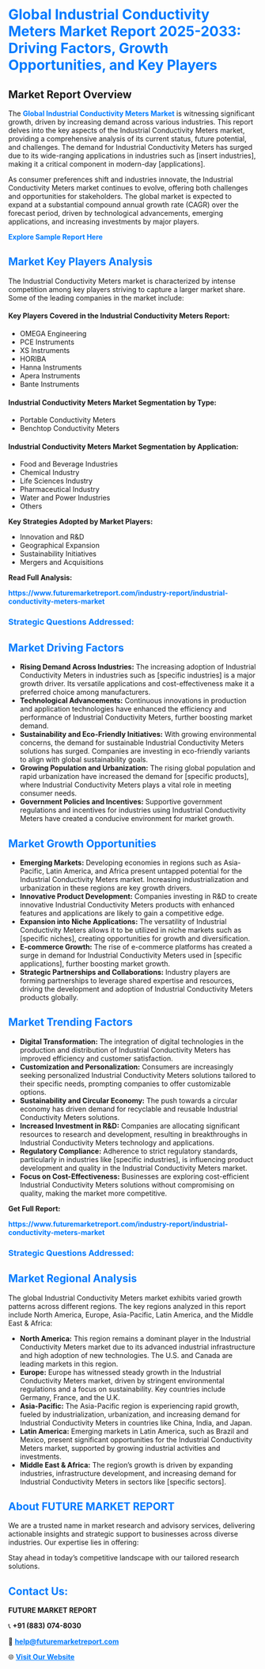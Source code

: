 <h1 style="color: #007BFF;">Global Industrial Conductivity Meters Market Report 2025-2033: Driving Factors, Growth Opportunities, and Key Players</h1>

<section id="overview">
<h2>Market Report Overview</h2>
<p>The <a href="https://www.futuremarketreport.com/industry-report/industrial-conductivity-meters-market" style="color: #007BFF; text-decoration: none;"><strong>Global Industrial Conductivity Meters Market</strong></a> is witnessing significant growth, driven by increasing demand across various industries. This report delves into the key aspects of the Industrial Conductivity Meters market, providing a comprehensive analysis of its current status, future potential, and challenges. The demand for Industrial Conductivity Meters has surged due to its wide-ranging applications in industries such as [insert industries], making it a critical component in modern-day [applications].</p>
<p>As consumer preferences shift and industries innovate, the Industrial Conductivity Meters market continues to evolve, offering both challenges and opportunities for stakeholders. The global market is expected to expand at a substantial compound annual growth rate (CAGR) over the forecast period, driven by technological advancements, emerging applications, and increasing investments by major players.</p>
</section>

<section id="overview">
<p><a href="https://www.futuremarketreport.com/request-sample/reportId=29431" style="color: #007BFF; text-decoration: none;"><strong>Explore Sample Report Here</strong></a></p>
</section>

<section id="key-players">
<h2 style="color: #007BFF;">Market Key Players Analysis</h2>
<p>The Industrial Conductivity Meters market is characterized by intense competition among key players striving to capture a larger market share. Some of the leading companies in the market include:</p>
<h4>Key Players Covered in the Industrial Conductivity Meters Report:</h4>
<ul><li>OMEGA Engineering</li><li>PCE Instruments</li><li>XS Instruments</li><li>HORIBA</li><li>Hanna Instruments</li><li>Apera Instruments</li><li>Bante Instruments</li></ul>
<h4>Industrial Conductivity Meters Market Segmentation by Type:</h4>
<ul><li>Portable Conductivity Meters</li><li>Benchtop Conductivity Meters</li></ul>

<h4>Industrial Conductivity Meters Market Segmentation by Application:</h4>
<ul><li>Food and Beverage Industries</li><li>Chemical Industry</li><li>Life Sciences Industry</li><li>Pharmaceutical Industry</li><li>Water and Power Industries</li><li>Others</li></ul>
<p><strong>Key Strategies Adopted by Market Players:</strong></p>
<ul>
<li>Innovation and R&D</li>
<li>Geographical Expansion</li>
<li>Sustainability Initiatives</li>
<li>Mergers and Acquisitions</li>
</ul>
</section>

<section>
<p><strong>Read Full Analysis: </strong></p><a href="https://www.futuremarketreport.com/industry-report/industrial-conductivity-meters-market" style="color: #007BFF; text-decoration: none;"><strong>https://www.futuremarketreport.com/industry-report/industrial-conductivity-meters-market</strong></a>
<h3 style="color: #007BFF;">Strategic Questions Addressed:</h3>
</section>

<section id="driving-factors">
<h2 style="color: #007BFF;">Market Driving Factors</h2>
<ul>
<li><strong>Rising Demand Across Industries:</strong> The increasing adoption of Industrial Conductivity Meters in industries such as [specific industries] is a major growth driver. Its versatile applications and cost-effectiveness make it a preferred choice among manufacturers.</li>
<li><strong>Technological Advancements:</strong> Continuous innovations in production and application technologies have enhanced the efficiency and performance of Industrial Conductivity Meters, further boosting market demand.</li>
<li><strong>Sustainability and Eco-Friendly Initiatives:</strong> With growing environmental concerns, the demand for sustainable Industrial Conductivity Meters solutions has surged. Companies are investing in eco-friendly variants to align with global sustainability goals.</li>
<li><strong>Growing Population and Urbanization:</strong> The rising global population and rapid urbanization have increased the demand for [specific products], where Industrial Conductivity Meters plays a vital role in meeting consumer needs.</li>
<li><strong>Government Policies and Incentives:</strong> Supportive government regulations and incentives for industries using Industrial Conductivity Meters have created a conducive environment for market growth.</li>
</ul>
</section>

<section id="growth-opportunities">
<h2 style="color: #007BFF;">Market Growth Opportunities</h2>
<ul>
<li><strong>Emerging Markets:</strong> Developing economies in regions such as Asia-Pacific, Latin America, and Africa present untapped potential for the Industrial Conductivity Meters market. Increasing industrialization and urbanization in these regions are key growth drivers.</li>
<li><strong>Innovative Product Development:</strong> Companies investing in R&D to create innovative Industrial Conductivity Meters products with enhanced features and applications are likely to gain a competitive edge.</li>
<li><strong>Expansion into Niche Applications:</strong> The versatility of Industrial Conductivity Meters allows it to be utilized in niche markets such as [specific niches], creating opportunities for growth and diversification.</li>
<li><strong>E-commerce Growth:</strong> The rise of e-commerce platforms has created a surge in demand for Industrial Conductivity Meters used in [specific applications], further boosting market growth.</li>
<li><strong>Strategic Partnerships and Collaborations:</strong> Industry players are forming partnerships to leverage shared expertise and resources, driving the development and adoption of Industrial Conductivity Meters products globally.</li>
</ul>
</section>

<section id="trending-factors">
<h2 style="color: #007BFF;">Market Trending Factors</h2>
<ul>
<li><strong>Digital Transformation:</strong> The integration of digital technologies in the production and distribution of Industrial Conductivity Meters has improved efficiency and customer satisfaction.</li>
<li><strong>Customization and Personalization:</strong> Consumers are increasingly seeking personalized Industrial Conductivity Meters solutions tailored to their specific needs, prompting companies to offer customizable options.</li>
<li><strong>Sustainability and Circular Economy:</strong> The push towards a circular economy has driven demand for recyclable and reusable Industrial Conductivity Meters solutions.</li>
<li><strong>Increased Investment in R&D:</strong> Companies are allocating significant resources to research and development, resulting in breakthroughs in Industrial Conductivity Meters technology and applications.</li>
<li><strong>Regulatory Compliance:</strong> Adherence to strict regulatory standards, particularly in industries like [specific industries], is influencing product development and quality in the Industrial Conductivity Meters market.</li>
<li><strong>Focus on Cost-Effectiveness:</strong> Businesses are exploring cost-efficient Industrial Conductivity Meters solutions without compromising on quality, making the market more competitive.</li>
</ul>
</section>

<section>
<p><strong>Get Full Report: </strong></p><a href="https://www.futuremarketreport.com/industry-report/industrial-conductivity-meters-market" style="color: #007BFF; text-decoration: none;"><strong>https://www.futuremarketreport.com/industry-report/industrial-conductivity-meters-market</strong></a>
<h3 style="color: #007BFF;">Strategic Questions Addressed:</h3>
</section>


<section id="regional-analysis">
<h2 style="color: #007BFF;">Market Regional Analysis</h2>
<p>The global Industrial Conductivity Meters market exhibits varied growth patterns across different regions. The key regions analyzed in this report include North America, Europe, Asia-Pacific, Latin America, and the Middle East & Africa:</p>
<ul>
<li><strong>North America:</strong> This region remains a dominant player in the Industrial Conductivity Meters market due to its advanced industrial infrastructure and high adoption of new technologies. The U.S. and Canada are leading markets in this region.</li>
<li><strong>Europe:</strong> Europe has witnessed steady growth in the Industrial Conductivity Meters market, driven by stringent environmental regulations and a focus on sustainability. Key countries include Germany, France, and the U.K.</li>
<li><strong>Asia-Pacific:</strong> The Asia-Pacific region is experiencing rapid growth, fueled by industrialization, urbanization, and increasing demand for Industrial Conductivity Meters in countries like China, India, and Japan.</li>
<li><strong>Latin America:</strong> Emerging markets in Latin America, such as Brazil and Mexico, present significant opportunities for the Industrial Conductivity Meters market, supported by growing industrial activities and investments.</li>
<li><strong>Middle East & Africa:</strong> The region’s growth is driven by expanding industries, infrastructure development, and increasing demand for Industrial Conductivity Meters in sectors like [specific sectors].</li>
</ul>
</section>

<footer>
<h2 style="color: #007BFF;">About FUTURE MARKET REPORT</h2>
<p>We are a trusted name in market research and advisory services, delivering actionable insights and strategic support to businesses across diverse industries. Our expertise lies in offering:</p>

<p>Stay ahead in today’s competitive landscape with our tailored research solutions.</p>

<h2 style="color: #007BFF;">Contact Us:</h2>
<p><strong>FUTURE MARKET REPORT</strong></p>
<p>📞 <strong>+91 (883) 074-8030</strong></p>
<p>📧 <strong><a href="mailto:help@futuremarketreport.com" style="color: #007BFF;">help@futuremarketreport.com</a></strong></p>
<p>🌐 <strong><a href="https://www.futuremarketreport.com/" style="color: #007BFF;">Visit Our Website</a></strong></p>
</footer>